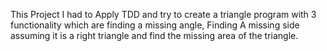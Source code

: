 This Project I had to Apply TDD and try to create a triangle program with 3 functionality which are finding a missing angle, Finding
A missing side assuming it is a right triangle and find the missing area of the triangle.
